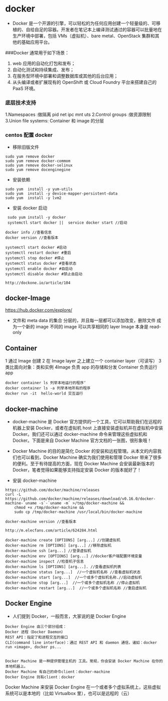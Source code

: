 # docker

-   Docker 是一个开源的引擎，可以轻松的为任何应用创建一个轻量级的、可移植的、自给自足的容器。开发者在笔记本上编译测试通过的容器可以批量地在生产环境中部署，包括 VMs（虚拟机）、bare metal、OpenStack 集群和其他的基础应用平台。

###Docker 通常用于如下场景：

1.  web 应用的自动化打包和发布；
2.  自动化测试和持续集成、发布；
3.  在服务型环境中部署和调整数据库或其他的后台应用；
4.  从头编译或者扩展现有的 OpenShift 或 Cloud Foundry 平台来搭建自己的 PaaS 环境。

### 底层技术支持

1.Namespaces :做隔离 pid net ipc mnt uts
2.Control groups :做资源限制
3.Union file systems: Container 和 image 的分层

### centos 配置 docker

-   移除旧版文件

```code
sudo yum remove docker
sudo yum remove docker-commom
sudo yum remove docker-selinux
sudo yum remove docenginegine
```

-   安装依赖

```code
sudo yum  install -y yum-utils
sudo yum  install -y device-mapper-persistent-data
sudo yum  install -y lvm2
```

-   安装 docker 启动

```code
 sudo yum install -y docker
 systemctl start docker ||  service docker start //启动

docker info //查看信息
docker version //查看版本

systemctl start docker #启动
systemctl restart docker #重启
systemctl stop docker #停止
systemctl status docker #查看状态
systemctl enable docker #自启动
systemctl disable docker #禁止自启动

http://dockone.io/article/104
```

## docker-Image

https://hub.docker.com/explore/

-   文件和 meta data 的集合
    分层的，并且每一层都可以添加改变，删除文件 成为一个新的 image
    不同的 image 可以共享相同的 layer
    Image 本身是 read-only

## Container

1 通过 Image 创建
2 在 Image layer 之上建立一个 container layer（可读写）
3 类比面向对象：类和实例
4Image 负责 app 的存储和分发 Container 负责运行 app

```code
docker container ls 列举本地运行的程序‘
docker container ls -a 列举本地所有的程序
docker run -it  hello-world 交互运行
```

## docker-machine

-   docker-machine 是 Docker 官方提供的一个工具，它可以帮助我们在远程的机器上安装 Docker，或者在虚拟机 host 上直接安装虚拟机并在虚拟机中安装 Docker。我们还可以通过 docker-machine 命令来管理这些虚拟机和 Docker。下面是来自 Docker Machine 官方文档的一张图，很形象哦！

-   Docker Machine 的目的是简化 Docker 的安装和远程管理。从本文的内容我们也可以看到，Docker Machine 确实为我们使用和管理 Docker 带来了很多的便利。至于有待提高的方面，现在 Docker Machine 会安装最新版本的 Docker，笔者觉得如果能够支持指定安装 Docker 的版本就好了！

*   安装 docker-machine

```code
https://github.com/docker/machine/releases
curl -L https://github.com/docker/machine/releases/download/v0.16.0/docker-machine-`uname -s`-`uname -m` >/tmp/docker-machine &&
    chmod +x /tmp/docker-machine &&
    sudo cp /tmp/docker-machine /usr/local/bin/docker-machine

docker-machine version //查看版本

http://m.elecfans.com/article/624284.html

docker-machine create [OPTIONS] [arg...] //创建虚拟机
docker-machine rm [OPTIONS] [arg...] //移除虚拟机
docker-machine ssh [arg...] //登录虚拟机
docker-machine env [OPTIONS] [arg...] //docker客户端配置环境变量
docker-machine inspect //检查机子信息
docker-machine ls [OPTIONS] [arg...]. //查看虚拟机列表
docker-machine status [arg...]  //一个虚拟机名称 //查看虚拟机状态
docker-machine start [arg...]  //一个或多个虚拟机名称.//启动虚拟机
docker-machine stop [arg...]  //一个或多个虚拟机名称 //停止虚拟机
docker-machine restart [arg...]  //一个或多个虚拟机名称 //重启虚拟机
```

## Docker Engine

-   人们提到 Docker，一般而言，大家说的是 Docker Engine

```code
Docker Engine 由三个部分组成：
Docker 进程（Docker Daemon）
REST API：指定了和进程交互的接口
CLI(command line interface)：通过 REST API 和 daemon 通信，诸如：docker run <image>, docker ps...


Docker Machine 是一种提供管理主机的 工具。常规，你会安装 Docker Machine 在你的本地机器上。
Docker Machine 有自己的命令client：docker-machine
Docker Engine 则有client：docker
```

Docker Machine 来安装 Docker Engine 在一个或者多个虚拟系统上，这些虚拟系统可以是本地的（比如 Virtualbox 里），也可以是远程的（云）
